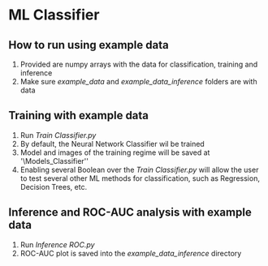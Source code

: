 # ML Classifier

## How to run using example data
1. Provided are numpy arrays with the data for classification, training and  inference
2. Make sure _example_data_ and _example_data_inference_ folders are with data

## Training with example data
1. Run _Train Classifier.py_
2. By default, the Neural Network Classifier wil be trained
3. Model and images of the training regime will be saved at '\Models_Classifier'' 
3. Enabling several Boolean over the _Train Classifier.py_ will allow the user to test several other ML methods for classification, such as Regression, Decision Trees, etc.

## Inference and ROC-AUC analysis with example data
1. Run _Inference ROC.py_ 
2. ROC-AUC plot is saved into the _example_data_inference_ directory

